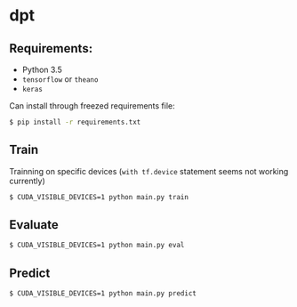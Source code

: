 # dpt

## Requirements:
- Python 3.5
- `tensorflow` or `theano`
- `keras`

Can install through freezed requirements file:
```bash
$ pip install -r requirements.txt
```

## Train

Trainning on specific devices (`with tf.device` statement seems not working currently)
```bash
$ CUDA_VISIBLE_DEVICES=1 python main.py train
```

## Evaluate

```bash
$ CUDA_VISIBLE_DEVICES=1 python main.py eval
```

## Predict

```bash
$ CUDA_VISIBLE_DEVICES=1 python main.py predict
```
